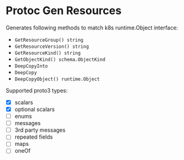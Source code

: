 # Protoc Gen Resources

Generates following methods to match k8s runtime.Object interface:

* `GetResourceGroup() string`
* `GetResourceVersion() string`
* `GetResourceKind() string`
* `GetObjectKind() schema.ObjectKind`
* `DeepCopyInto`
* `DeepCopy`
* `DeepCopyObject() runtime.Object`

Supported proto3 types:

- [x] scalars
- [x] optional scalars
- [ ] enums
- [ ] messages
- [ ] 3rd party messages
- [ ] repeated fields
- [ ] maps
- [ ] oneOf